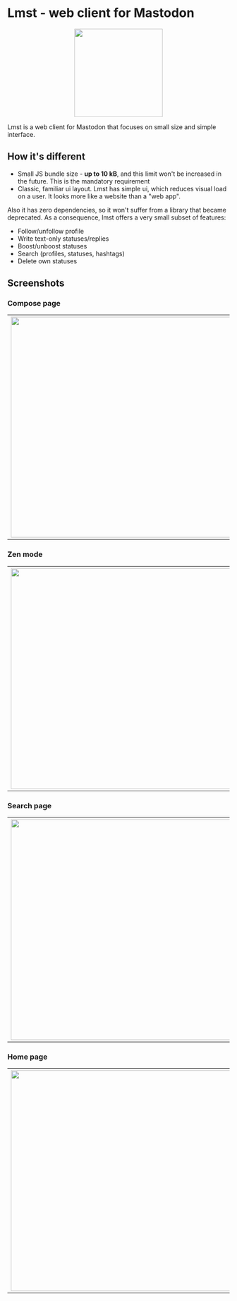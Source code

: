 # Lmst - web client for Mastodon

<p align="center"><img src="screenshots/logo.png" width="200"></p>

Lmst is a web client for Mastodon that focuses on small size
and simple interface.

## How it's different

- Small JS bundle size - **up to 10 kB**, and this limit won't be increased in the future.
  This is the mandatory requirement
- Classic, familiar ui layout. Lmst has simple ui, which reduces visual load on a user.
  It looks more like a website than a "web app".

Also it has zero dependencies, so it won't suffer from a library that
became deprecated. As a consequence, lmst offers a very small subset
of features: 

- Follow/unfollow profile
- Write text-only statuses/replies
- Boost/unboost statuses
- Search (profiles, statuses, hashtags)
- Delete own statuses

## Screenshots

### Compose page
<table>
  <tr>
    <th><img src="screenshots/compose.png" width="500"></th>
  </tr>
</table>

### Zen mode
<table>
  <tr>
    <th><img src="screenshots/zen.png" width="500"></th>
  </tr>
</table>

### Search page
<table>
  <tr>
    <th><img src="screenshots/search.png" width="500"></th>
  </tr>
</table>

### Home page
<table>
  <tr>
    <th><img src="screenshots/home.png" width="500"></th>
  </tr>
</table>
